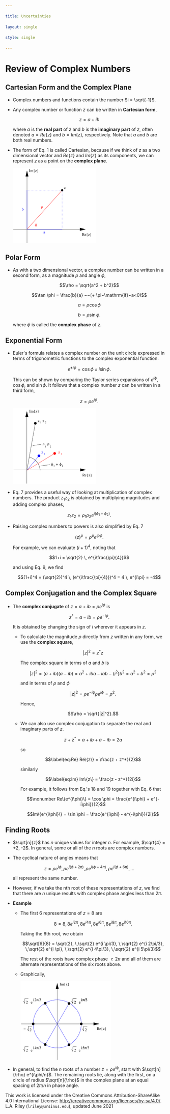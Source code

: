 ```yaml
---

title: Uncertainties

layout: single

style: single

---
```


Review of Complex Numbers
=========================

Cartesian Form and the Complex Plane
------------------------------------

-   Complex numbers and functions contain the number $i = \sqrt{-1}$.

-   Any complex number or function $z$ can be written in **Cartesian
    form**,

    $$\label{eq:z}
        z = a + i b$$

    where $a$ is the **real part** of $z$ and $b$ is the **imaginary
    part** of $z$, often denoted $a = Re\{z\}$ and $b = Im\{z\}$,
    respectively. Note that $a$ and $b$ are both real numbers.

-   The form of Eq. 1 is called Cartesian, because if we think of $z$ as
    a two dimensional vector and $Re\{z\}$ and $Im\{z\}$ as its
    components, we can represent $z$ as a point on the **complex
    plane**.

    ![image](complex.png)

Polar Form
----------

-   As with a two dimensional vector, a complex number can be written in
    a second form, as a magnitude $\rho$ and angle $\phi$,

    $$\rho = \sqrt{a^2 + b^2}$$

    $$\tan \phi = \frac{b}{a} ~~(+ \pi~\mathrm{if}~a<0)$$

    $$a = \rho \cos \phi$$

    $$b = \rho \sin \phi.$$

    where $\phi$ is called the **complex phase** of $z$.

Exponential Form
----------------

-   Euler's formula relates a complex number on the unit circle
    expressed in terms of trigonometric functions to the complex
    exponential function.

    $$\label{eq:Euler}
        e^{\pm i\phi} = \cos \phi \pm i \sin \phi.$$

    This can be shown by comparing the Taylor series expansions of
    $e^{i\phi}$, $\cos \phi$, and $\sin \phi$. It follows that a complex
    number $z$ can be written in a third form,

    $$\label{eq:zExp}
        z = \rho e^{i\phi}.$$

    ![image](complexMult.png)

-   Eq. 7 provides a useful way of looking at multiplication of complex
    numbers. The product $z_1 z_2$ is obtained by multiplying magnitudes
    and adding complex phases,

    $$z_1 z_2 = \rho_1 \rho_2 e^{i(\phi_1 + \phi_2)}.$$

-   Raising complex numbers to powers is also simplified by Eq. 7

    $$\label{eq:zPow}
        (z)^p = \rho^p e^{i p \phi}.$$

    For example, we can evaluate $(i+1)^4$, noting that

    $$1+i = \sqrt{2} \, e^{i\frac{\pi}{4}}$$

    and using Eq. 9, we find

    $$(1+i)^4 = (\sqrt{2})^4 \, (e^{i\frac{\pi}{4}})^4 
        = 4 \, e^{i\pi} = -4$$

Complex Conjugation and the Complex Square
------------------------------------------

-   The **complex conjugate** of $z = a + ib = \rho e^{i\phi}$ is

    $$z^* = a - ib = \rho e^{-i \phi}.$$

    It is obtained by changing the sign of $i$ wherever it appears in
    $z$.

    -   To calculate the magnitude $\rho$ directly from $z$ written in
        any form, we use the **complex square**,

        $$|z|^2 = z^* z$$

        The complex square in terms of $a$ and $b$ is

        $$|z|^2 = (a + ib)(a - ib) = a^2 + iba - iab - (i^2)b^2 
              = a^2 + b^2 = \rho^2$$

        and in terms of $\rho$ and $\phi$

        $$|z|^2 = \rho e^{-i \phi} \rho e^{i \phi} = \rho^2.$$

        Hence,

        $$\rho = \sqrt{|z|^2}.$$

    -   We can also use complex conjugation to separate the real and
        imaginary parts of $z$.

        $$z + z^* = a + ib + a - ib = 2a$$

        so

        $$\label{eq:Re}
              Re\{z\} = \frac{z + z^*}{2}$$

        similarly

        $$\label{eq:Im}
              Im\{z\} = \frac{z - z^*}{2i}$$

        For example, it follows from Eq.'s 18 and 19 together with Eq. 6
        that

        $$\nonumber
              Re\{e^{i\phi}\} = \cos \phi = \frac{e^{i\phi} + e^{-i\phi}}{2}$$

        $$Im\{e^{i\phi}\} = \sin \phi = \frac{e^{i\phi} - e^{-i\phi}}{2i}$$

Finding Roots
-------------

-   $\sqrt[n]{z}$ has $n$ unique values for integer $n$. For example,
    $\sqrt{4} = +2, -2$. In general, some or all of the $n$ roots are
    complex numbers.

-   The cyclical nature of angles means that

    $$z = \rho e^{i\phi},\,\rho e^{i(\phi + 2\pi)}, \,\rho e^{i(\phi + 4\pi)}, \,\rho e^{i(\phi + 6\pi)}, ...$$

    all represent the same number.

-   However, if we take the nth root of these representations of $z$, we
    find that there are $n$ unique results with complex phase angles
    less than $2 \pi$.

-   **Example**

    -   The first 6 representations of $z=8$ are

        $$8 = 8, \,8e^{i2\pi}, \,8e^{i4\pi}, 
              \,8e^{i6\pi}, \, 8e^{i8\pi}, \,8e^{i10\pi}.$$

        Taking the 6th root, we obtain

        $$\sqrt[6]{8} = \sqrt{2}, \,\sqrt{2} e^{i \pi/3}, 
              \,\sqrt{2}  e^{i 2\pi/3}, 
              \,\sqrt{2}  e^{i \pi}, \,\sqrt{2}  e^{i 4\pi/3}, 
              \,\sqrt{2}  e^{i 5\pi/3}$$

        The rest of the roots have complex phase $\geq 2\pi$ and all of
        them are alternate representations of the six roots above.

    -   Graphically,

        ![image](6roots.png)

-   In general, to find the $n$ roots of a number $z = \rho
      e^{i\phi}$, start with $\sqrt[n]{\rho} e^{i\phi/n}$. The remaining
    roots lie, along with the first, on a circle of radius
    $\sqrt[n]{\rho}$ in the complex plane at an equal spacing of
    $2\pi/n$ in phase angle.

This work is licensed under the Creative Commons Attribution-ShareAlike
4.0 International License:
<http://creativecommons.org/licenses/by-sa/4.0/>.\
L.A. Riley (`lriley@ursinus.edu`), updated June 2021
